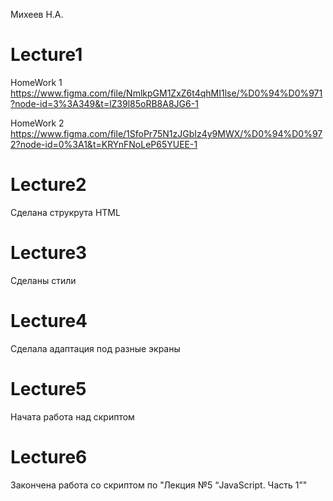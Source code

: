 
Михеев Н.А.
# Lecture1

HomeWork 1
https://www.figma.com/file/NmlkpGM1ZxZ6t4qhMI1lse/%D0%94%D0%971?node-id=3%3A349&t=lZ39l85oRB8A8JG6-1

HomeWork 2
https://www.figma.com/file/1SfoPr75N1zJGbIz4y9MWX/%D0%94%D0%972?node-id=0%3A1&t=KRYnFNoLeP65YUEE-1

# Lecture2
Сделана струкрута HTML

# Lecture3
Сделаны стили

# Lecture4
Сделала адаптация под разные экраны

# Lecture5
Начата работа над скриптом

# Lecture6
Закончена работа со скриптом по "Лекция №5 “JavaScript. Часть 1”"

